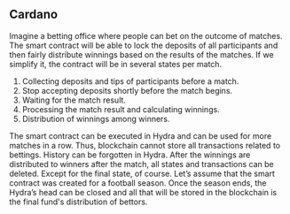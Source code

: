 ## Cardano
Imagine a betting office where people can bet on the outcome of matches. The smart contract will be able to lock the deposits of all participants and then fairly distribute winnings based on the results of the matches. If we simplify it, the contract will be in several states per match.

1.  Collecting deposits and tips of participants before a match.
2.  Stop accepting deposits shortly before the match begins.
3.  Waiting for the match result.
4.  Processing the match result and calculating winnings.
5.  Distribution of winnings among winners.

The smart contract can be executed in Hydra and can be used for more matches in a row. Thus, blockchain cannot store all transactions related to bettings. History can be forgotten in Hydra. After the winnings are distributed to winners after the match, all states and transactions can be deleted. Except for the final state, of course. Let’s assume that the smart contract was created for a football season. Once the season ends, the Hydra’s head can be closed and all that will be stored in the blockchain is the final fund's distribution of bettors.
